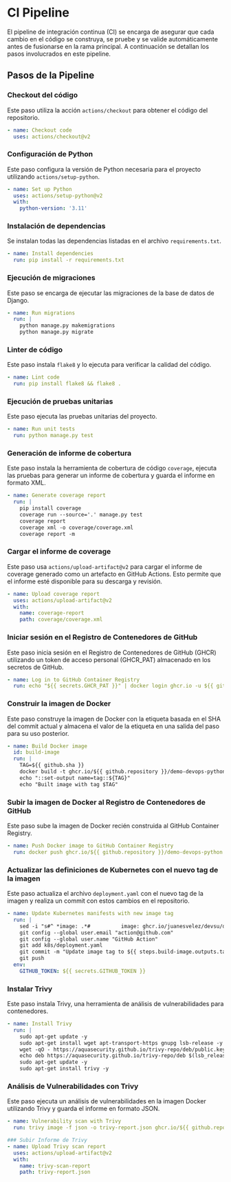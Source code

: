 # CI Pipeline

El pipeline de integración continua (CI) se encarga de asegurar que cada cambio en el código se construya, se pruebe y se valide automáticamente antes de fusionarse en la rama principal. A continuación se detallan los pasos involucrados en este pipeline.

## Pasos de la Pipeline

### Checkout del código
Este paso utiliza la acción `actions/checkout` para obtener el código del repositorio.
```yaml
- name: Checkout code
  uses: actions/checkout@v2
```

### Configuración de Python
Este paso configura la versión de Python necesaria para el proyecto utilizando `actions/setup-python`.
```yaml
- name: Set up Python
  uses: actions/setup-python@v2
  with:
    python-version: '3.11'
```

### Instalación de dependencias
Se instalan todas las dependencias listadas en el archivo `requirements.txt`.
```yaml
- name: Install dependencies
  run: pip install -r requirements.txt
```

### Ejecución de migraciones
Este paso se encarga de ejecutar las migraciones de la base de datos de Django.
```yaml
- name: Run migrations
  run: |
    python manage.py makemigrations
    python manage.py migrate
```

### Linter de código
Este paso instala `flake8` y lo ejecuta para verificar la calidad del código.
```yaml
- name: Lint code
  run: pip install flake8 && flake8 .
```

### Ejecución de pruebas unitarias
Este paso ejecuta las pruebas unitarias del proyecto.
```yaml
- name: Run unit tests
  run: python manage.py test
```

### Generación de informe de cobertura
Este paso instala la herramienta de cobertura de código `coverage`, ejecuta las pruebas para generar un informe de cobertura y guarda el informe en formato XML.
```yaml
- name: Generate coverage report
  run: |
    pip install coverage
    coverage run --source='.' manage.py test
    coverage report
    coverage xml -o coverage/coverage.xml
    coverage report -m
```

### Cargar el informe de coverage
Este paso usa `actions/upload-artifact@v2` para cargar el informe de coverage generado como un artefacto en GitHub Actions. Esto permite que el informe esté disponible para su descarga y revisión.
```yaml
- name: Upload coverage report
  uses: actions/upload-artifact@v2
  with:
    name: coverage-report
    path: coverage/coverage.xml
```

### Iniciar sesión en el Registro de Contenedores de GitHub
Este paso inicia sesión en el Registro de Contenedores de GitHub (GHCR) utilizando un token de acceso personal (GHCR_PAT) almacenado en los secretos de GitHub.
```yaml
- name: Log in to GitHub Container Registry
  run: echo "${{ secrets.GHCR_PAT }}" | docker login ghcr.io -u ${{ github.actor }} --password-stdin
```

### Construir la imagen de Docker
Este paso construye la imagen de Docker con la etiqueta basada en el SHA del commit actual y almacena el valor de la etiqueta en una salida del paso para su uso posterior.
```yaml
- name: Build Docker image
  id: build-image
  run: |
    TAG=${{ github.sha }}
    docker build -t ghcr.io/${{ github.repository }}/demo-devops-python:${TAG} .
    echo "::set-output name=tag::${TAG}"
    echo "Built image with tag $TAG"
```

### Subir la imagen de Docker al Registro de Contenedores de GitHub
Este paso sube la imagen de Docker recién construida al GitHub Container Registry.
```yaml
- name: Push Docker image to GitHub Container Registry
  run: docker push ghcr.io/${{ github.repository }}/demo-devops-python:${{ steps.build-image.outputs.tag }}
```

### Actualizar las definiciones de Kubernetes con el nuevo tag de la imagen
Este paso actualiza el archivo `deployment.yaml` con el nuevo tag de la imagen y realiza un commit con estos cambios en el repositorio.
```yaml
- name: Update Kubernetes manifests with new image tag
  run: |
    sed -i "s#^ *image: .*#          image: ghcr.io/juanesvelez/devsu/demo-devops-python:${{ steps.build-image.outputs.tag }}#g" k8s/deployment.yaml
    git config --global user.email "action@github.com"
    git config --global user.name "GitHub Action"
    git add k8s/deployment.yaml
    git commit -m "Update image tag to ${{ steps.build-image.outputs.tag }}"
    git push
  env:
    GITHUB_TOKEN: ${{ secrets.GITHUB_TOKEN }}
```

### Instalar Trivy
Este paso instala Trivy, una herramienta de análisis de vulnerabilidades para contenedores.

```yaml
- name: Install Trivy
  run: |
    sudo apt-get update -y
    sudo apt-get install wget apt-transport-https gnupg lsb-release -y
    wget -qO - https://aquasecurity.github.io/trivy-repo/deb/public.key | sudo apt-key add -
    echo deb https://aquasecurity.github.io/trivy-repo/deb $(lsb_release -sc) main | sudo tee -a /etc/apt/sources.list.d/trivy.list
    sudo apt-get update -y
    sudo apt-get install trivy -y
```

### Análisis de Vulnerabilidades con Trivy
Este paso ejecuta un análisis de vulnerabilidades en la imagen Docker utilizando Trivy y guarda el informe en formato JSON.

```yaml
- name: Vulnerability scan with Trivy
  run: trivy image -f json -o trivy-report.json ghcr.io/${{ github.repository }}/demo-devops-python:latest
```

```yaml
### Subir Informe de Trivy
- name: Upload Trivy scan report
  uses: actions/upload-artifact@v2
  with:
    name: trivy-scan-report
    path: trivy-report.json
```